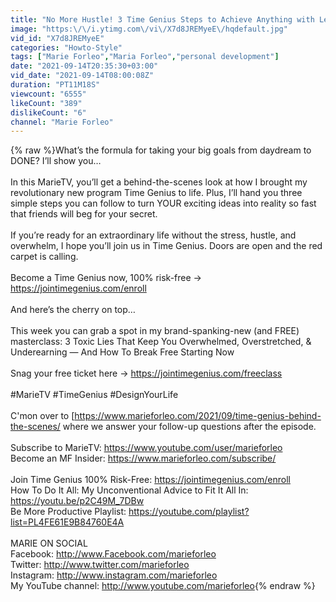 ```yaml
---
title: "No More Hustle! 3 Time Genius Steps to Achieve Anything with Less Stress"
image: "https:\/\/i.ytimg.com\/vi\/X7d8JREMyeE\/hqdefault.jpg"
vid_id: "X7d8JREMyeE"
categories: "Howto-Style"
tags: ["Marie Forleo","Maria Forleo","personal development"]
date: "2021-09-14T20:35:30+03:00"
vid_date: "2021-09-14T08:00:08Z"
duration: "PT11M18S"
viewcount: "6555"
likeCount: "389"
dislikeCount: "6"
channel: "Marie Forleo"
---
```

{% raw %}What’s the formula for taking your big goals from daydream to DONE? I’ll show you…<br /><br />In this MarieTV, you’ll get a behind-the-scenes look at how I brought my revolutionary new program Time Genius to life. Plus, I’ll hand you three simple steps you can follow to turn YOUR exciting ideas into reality so fast that friends will beg for your secret.<br /><br />If you’re ready for an extraordinary life without the stress, hustle, and overwhelm, I hope you’ll join us in Time Genius. Doors are open and the red carpet is calling.<br /><br />Become a Time Genius now, 100% risk-free →  <a rel="nofollow" target="blank" href="https://jointimegenius.com/enroll">https://jointimegenius.com/enroll</a><br /><br />And here’s the cherry on top…<br /><br />This week you can grab a spot in my brand-spanking-new (and FREE) masterclass: 3 Toxic Lies That Keep You Overwhelmed, Overstretched, &amp; Underearning — And How To Break Free Starting Now<br /><br />Snag your free ticket here → <a rel="nofollow" target="blank" href="https://jointimegenius.com/freeclass">https://jointimegenius.com/freeclass</a><br /><br />#MarieTV #TimeGenius #DesignYourLife<br /><br />C'mon over to [<a rel="nofollow" target="blank" href="https://www.marieforleo.com/2021/09/time-genius-behind-the-scenes/">https://www.marieforleo.com/2021/09/time-genius-behind-the-scenes/</a> where we answer your follow-up questions after the episode.<br /> <br />Subscribe to MarieTV: <a rel="nofollow" target="blank" href="https://www.youtube.com/user/marieforleo">https://www.youtube.com/user/marieforleo</a><br />Become an MF Insider: <a rel="nofollow" target="blank" href="https://www.marieforleo.com/subscribe/">https://www.marieforleo.com/subscribe/</a><br /> <br />Join Time Genius 100% Risk-Free: <a rel="nofollow" target="blank" href="https://jointimegenius.com/enroll">https://jointimegenius.com/enroll</a><br />How To Do It All: My Unconventional Advice to Fit It All In: <a rel="nofollow" target="blank" href="https://youtu.be/p2C49M_7DBw">https://youtu.be/p2C49M_7DBw</a><br />Be More Productive Playlist: <a rel="nofollow" target="blank" href="https://youtube.com/playlist?list=PL4FE61E9B84760E4A">https://youtube.com/playlist?list=PL4FE61E9B84760E4A</a><br /><br />MARIE ON SOCIAL<br />Facebook: <a rel="nofollow" target="blank" href="http://www.Facebook.com/marieforleo">http://www.Facebook.com/marieforleo</a><br />Twitter: <a rel="nofollow" target="blank" href="http://www.twitter.com/marieforleo">http://www.twitter.com/marieforleo</a><br />Instagram: <a rel="nofollow" target="blank" href="http://www.instagram.com/marieforleo">http://www.instagram.com/marieforleo</a><br />My YouTube channel: <a rel="nofollow" target="blank" href="http://www.youtube.com/marieforleo">http://www.youtube.com/marieforleo</a>{% endraw %}
